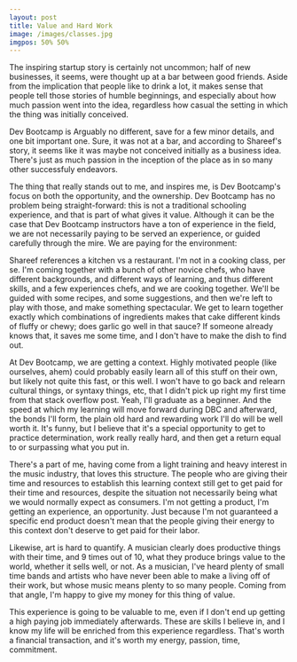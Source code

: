 ```yaml
---
layout: post
title: Value and Hard Work
image: /images/classes.jpg
imgpos: 50% 50%
---
```


The inspiring startup story is certainly not uncommon; half of new businesses, it seems, were thought up at a bar between good friends. Aside from the implication that people like to drink a lot, it makes sense that people tell those stories of humble beginnings, and especially about how much passion went into the idea, regardless how casual the setting in which the thing was initially conceived.

Dev Bootcamp is Arguably no different, save for a few minor details, and one bit important one. Sure, it was not at a bar, and according to Shareef's story, it seems like it was maybe not conceived initially as a business idea. There's just as much passion in the inception of the place as in so many other successfuly endeavors. 

The thing that really stands out to me, and inspires me, is Dev Bootcamp's focus on both the opportunity, and the ownership. Dev Bootcamp has no problem being straight-forward: this is not a traditional schooling experience, and that is part of what gives it value. Although it can be the case that Dev Bootcamp instructors have a ton of experience in the field, we are not necessarily paying to be served an experience, or guided carefully through the mire. We are paying for the environment: 

Shareef references a kitchen vs a restaurant. I'm not in a cooking class, per se. I'm coming together with a bunch of other novice chefs, who have different backgrounds, and different ways of learning, and thus different skills, and a few experiences chefs, and we are cooking together. We'll be guided with some recipes, and some suggestions, and then we're left to play with those, and make something spectacular. We get to learn together exactly which combinations of ingredients makes that cake different kinds of fluffy or chewy; does garlic go well in that sauce? If someone already knows that, it saves me some time, and I don't have to make the dish to find out.

At Dev Bootcamp, we are getting a context. Highly motivated people (like ourselves, ahem) could probably easily learn all of this stuff on their own, but likely not quite this fast, or this well. I won't have to go back and relearn cultural things, or syntaxy things, etc, that I didn't pick up right my first time from that stack overflow post. Yeah, I'll graduate as a beginner. And the speed at which my learning will move forward during DBC and afterward, the bonds I'll form, the plain old hard and rewarding work I'll do will be well worth it. It's funny, but I believe that it's a special opportunity to get to practice determination, work really really hard, and then get a return equal to or surpassing what you put in.

There's a part of me, having come from a light training and heavy interest in the music industry, that loves this structure. The people who are giving their time and resources to establish this learning context still get to get paid for their time and resources, despite the situation not necessarily being what we would normally expect as consumers. I'm not getting a product, I'm getting an experience, an opportunity. Just because I'm not guaranteed a specific end product doesn't mean that the people giving their energy to this context don't deserve to get paid for their labor. 

Likewise, art is hard to quantify. A musician clearly does productive things with their time, and 9 times out of 10, what they produce brings value to the world, whether it sells well, or not. As a musician, I've heard plenty of small time bands and artists who have never been able to make a living off of their work, but whose music means plenty to so many people. Coming from that angle, I'm happy to give my money for this thing of value. 

This experience is going to be valuable to me, even if I don't end up getting a high paying job immediately afterwards. These are skills I believe in, and I know my life will be enriched from this experience regardless. That's worth a financial transaction, and it's worth my energy, passion, time, commitment.
